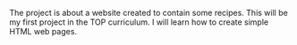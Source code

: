 The project is about a website created to contain some recipes.
This will be my first project in the TOP curriculum.
I will learn how to create simple HTML web pages.